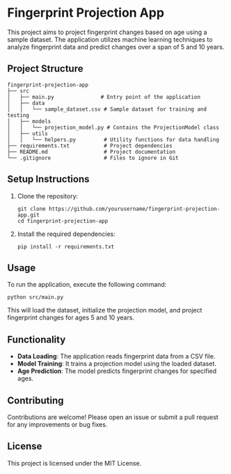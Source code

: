 # Fingerprint Projection App

This project aims to project fingerprint changes based on age using a sample dataset. The application utilizes machine learning techniques to analyze fingerprint data and predict changes over a span of 5 and 10 years.

## Project Structure

```
fingerprint-projection-app
├── src
│   ├── main.py               # Entry point of the application
│   ├── data
│   │   └── sample_dataset.csv # Sample dataset for training and testing
│   ├── models
│   │   └── projection_model.py # Contains the ProjectionModel class
│   ├── utils
│   │   └── helpers.py         # Utility functions for data handling
├── requirements.txt           # Project dependencies
├── README.md                  # Project documentation
└── .gitignore                 # Files to ignore in Git
```

## Setup Instructions

1. Clone the repository:
   ```
   git clone https://github.com/yourusername/fingerprint-projection-app.git
   cd fingerprint-projection-app
   ```

2. Install the required dependencies:
   ```
   pip install -r requirements.txt
   ```

## Usage

To run the application, execute the following command:
```
python src/main.py
```

This will load the dataset, initialize the projection model, and project fingerprint changes for ages 5 and 10 years.

## Functionality

- **Data Loading**: The application reads fingerprint data from a CSV file.
- **Model Training**: It trains a projection model using the loaded dataset.
- **Age Prediction**: The model predicts fingerprint changes for specified ages.

## Contributing

Contributions are welcome! Please open an issue or submit a pull request for any improvements or bug fixes.

## License

This project is licensed under the MIT License.